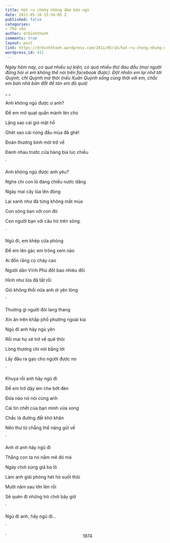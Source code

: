 ```yaml
---
title: Hát ru chồng những đêm khó ngủ
date: 2011-05-16 15:54:05 Z
published: false
categories:
- Thơ văn
author: drbinhthanh
comments: true
layout: post
link: https://drbinhthanh.wordpress.com/2011/05/16/hat-ru-chong-nhung-dem-kho-ngu/
wordpress_id: 411
---
```


_Ngày hôm nay, có quá nhiều sự kiện, có quá nhiều thứ đau đầu (mọi người đừng hỏi vì em không thể nói trên facebook được). Đột nhiên em lại nhớ tới Quỳnh, chỉ Quỳnh mà thôi (nếu Xuân Quỳnh sống cùng thời với em, chắc em bán nhà bán đất để tán em đó quá)_

_
_

Anh không ngủ được ư anh?

Để em mở quạt quấn mành lên cho

Lặng sao cái gió mặt hồ

Ghét sao cái nóng đầu mùa đã ghê!

Đoàn thương binh mới trở về

Đánh nhau trước cửa hàng bia lúc chiều

`

Anh không ngủ được anh yêu?

Nghe chi con lũ đang chiều nước dâng

Ngày mai cây lúa lên đòng

Lại xanh như đã từng không mất mùa

Con sông bạn với con đò

Con người bạn với câu hò trên sông.

`

Ngủ đi, em khép cửa phòng

Để em lên gác em trông xem nào

Ai đồn rằng cọ cháy cao

Người dân Vĩnh Phú đốt bao nhiêu đồi

Hình như lửa đã tắt rồi

Gió không thổi nữa anh ơi yên lòng

`

Thương gì người đói lang thang

Xin ăn trên khắp phố phường ngoài kia

Ngủ đi anh hãy ngủ yên

Rồi mai họ sẽ trở về quê thôi

Lòng thương chỉ nói bằng lời

Lấy đâu ra gạo cho người được no

`

Khuya rồi anh hãy ngủ đi

Để em trở dậy em che bớt đèn

Đứa nào nó nói cùng anh

Cái tin chết của bạn mình vừa xong

Chắc là đường đất khó khăn

Nên thư từ chẳng thể năng gửi về

`

Anh ơi anh hãy ngủ đi

Thằng con ta nó nằm mê đó mà

Ngày chơi súng giả ba lô

Làm anh giải phóng hét hò suốt thôi

Mười năm sau lớn lên rồi

Sẽ quên đi những trò chơi bây giờ

`

Ngủ đi anh, hãy ngủ đi...

`

`                                                             1974
